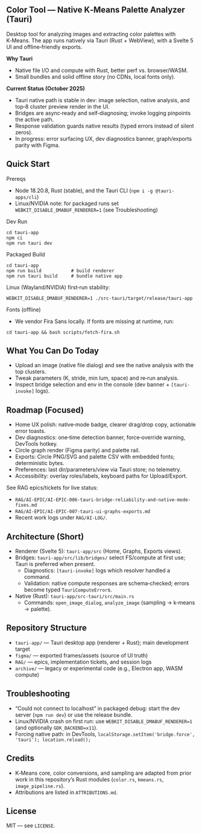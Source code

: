 ## Color Tool — Native K‑Means Palette Analyzer (Tauri)

Desktop tool for analyzing images and extracting color palettes with K‑Means. The app runs natively via Tauri (Rust + WebView), with a Svelte 5 UI and offline‑friendly exports.

**Why Tauri**
- Native file I/O and compute with Rust, better perf vs. browser/WASM.
- Small bundles and solid offline story (no CDNs, local fonts only).

**Current Status (October 2025)**
- Tauri native path is stable in dev: image selection, native analysis, and top‑8 cluster preview render in the UI.
- Bridges are async‑ready and self‑diagnosing; invoke logging pinpoints the active path.
- Response validation guards native results (typed errors instead of silent zeros).
- In progress: error surfacing UX, dev diagnostics banner, graph/exports parity with Figma.

## Quick Start

Prereqs
- Node 18.20.8, Rust (stable), and the Tauri CLI (`npm i -g @tauri-apps/cli`)
- Linux/NVIDIA note: for packaged runs set `WEBKIT_DISABLE_DMABUF_RENDERER=1` (see Troubleshooting)

Dev Run
```
cd tauri-app
npm ci
npm run tauri dev
```

Packaged Build
```
cd tauri-app
npm run build           # build renderer
npm run tauri build     # bundle native app
```
Linux (Wayland/NVIDIA) first‑run stability:
```
WEBKIT_DISABLE_DMABUF_RENDERER=1 ./src-tauri/target/release/tauri-app
```

Fonts (offline)
- We vendor Fira Sans locally. If fonts are missing at runtime, run:
```
cd tauri-app && bash scripts/fetch-fira.sh
```

## What You Can Do Today
- Upload an image (native file dialog) and see the native analysis with the top clusters.
- Tweak parameters (K, stride, min lum, space) and re‑run analysis.
- Inspect bridge selection and env in the console (dev banner + `[tauri-invoke]` logs).

## Roadmap (Focused)
- Home UX polish: native‑mode badge, clearer drag/drop copy, actionable error toasts.
- Dev diagnostics: one‑time detection banner, force‑override warning, DevTools hotkey.
- Circle graph render (Figma parity) and palette rail.
- Exports: Circle PNG/SVG and palette CSV with embedded fonts; deterministic bytes.
- Preferences: last dir/parameters/view via Tauri store; no telemetry.
- Accessibility: overlay roles/labels, keyboard paths for Upload/Export.

See RAG epics/tickets for live status:
- `RAG/AI-EPIC/AI-EPIC-006-tauri-bridge-reliability-and-native-mode-fixes.md`
- `RAG/AI-EPIC/AI-EPIC-007-tauri-ui-graphs-exports.md`
- Recent work logs under `RAG/AI-LOG/`.

## Architecture (Short)
- Renderer (Svelte 5): `tauri-app/src` (Home, Graphs, Exports views).
- Bridges: `tauri-app/src/lib/bridges/` select FS/compute at first use; Tauri is preferred when present.
  - Diagnostics: `[tauri-invoke]` logs which resolver handled a command.
  - Validation: native compute responses are schema‑checked; errors become typed `TauriComputeError`s.
- Native (Rust): `tauri-app/src-tauri/src/main.rs`
  - Commands: `open_image_dialog`, `analyze_image` (sampling → k‑means → palette).

## Repository Structure
- `tauri-app/` — Tauri desktop app (renderer + Rust); main development target
- `figma/` — exported frames/assets (source of UI truth)
- `RAG/` — epics, implementation tickets, and session logs
- `archive/` — legacy or experimental code (e.g., Electron app, WASM compute)

## Troubleshooting
- “Could not connect to localhost” in packaged debug: start the dev server (`npm run dev`) or use the release bundle.
- Linux/NVIDIA crash on first run: use `WEBKIT_DISABLE_DMABUF_RENDERER=1` (and optionally `GDK_BACKEND=x11`).
- Forcing native path: in DevTools, `localStorage.setItem('bridge.force', 'tauri'); location.reload();`

## Credits
- K‑Means core, color conversions, and sampling are adapted from prior work in this repository’s Rust modules (`color.rs`, `kmeans.rs`, `image_pipeline.rs`).
- Attributions are listed in `ATTRIBUTIONS.md`.

## License
MIT — see `LICENSE`.
